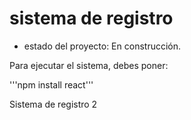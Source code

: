 <h1>sistema de registro</h1>

- estado del proyecto: En construcción.

Para ejecutar el sistema, debes poner:

'''npm install react'''

Sistema de registro 2
